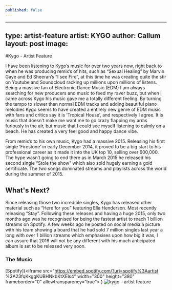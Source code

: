 ```yaml
---
published: false
---
```


---
type: artist-feature
artist: KYGO
author: Callum
layout: post
image: 
---


#Kygo - Artist Feature

I have been listening to Kygo’s music for over two years now, right back to when he was producing remix’s of hits, such as “Sexual Healing” by Marvin Gaye and Ed Sheeran’s “I see Fire”, at this time he was creating quite the stir on Youtube and Soundcloud racking up millions upon millions of listens. Being a massive fan of Electronic Dance Music (EDM) I am always searching for new producers and music to feed my raver buzz, but when I came across Kygo his music gave me a totally different feeling. By turning the tempo to slower than normal EDM tracks and adding beautiful piano melodies Kygo seems to have created a entirely new genre of EDM music with fans and critics say it is ‘Tropical House’, and respectively I agree. It is music that doesn't make me want me to go crazy flapping my arms furiously in the air, but music that I could see myself listening to calmly on a beach. He has created a very feel good and happy dance vibe.

From remix’s to his own music, Kygo had a massive 2015. Releasing his first single ‘Firestone’ in early December 2014, it proved to be a big start to his professional career as it made it into the UK top 10, selling over 600,000. The hype wasn’t going to end there as in March 2015 he released his second single “Stole the show” which also sold hugely earning a gold certificate. The two songs dominated streams and playlists across the world during the summer of 2015.

## What's Next?

Since releasing those two incredible singles, Kygo has released other material such as “Here for you” featuring Ella Henderson. Most recently releasing “Stay”. Following these releases and having a huge 2015, only two months ago was he recognised for being the fastest artist to reach 1 billion streams on Spotify. A few weeks ago he posted on social media a picture with his team showing a board that he had sold 7 million singles last year a long with over 1 billion streams which emphasises upon how big it was, I can assure that 2016 will not be any different with his much anticipated album is set to be released very soon.

### The Music

[Spotify](<iframe src="https://embed.spotify.com/?uri=spotify%3Aartist %3A23fqKkggKUBHNkbKtXEls4" width="300" height="380" frameborder="0" allowtransparency=“true"></iframe> )
![kygo - artist feature]({{site.baseurl}}/assets/images/posts//kygo.jpg)